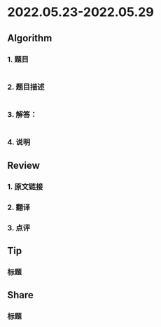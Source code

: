 # 2022.05.23-2022.05.29

## Algorithm
### 1. 题目
```

```
### 2. 题目描述
```

```

### 3. 解答：
```golang

```
### 4. 说明

## Review
### 1. 原文链接


### 2. 翻译


### 3. 点评


## Tip
### 标题


## Share
### 标题